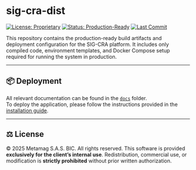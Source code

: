 

# sig-cra-dist
 
[![License: Proprietary](https://img.shields.io/badge/license-Proprietary-lightgrey.svg)](LICENSE)
[![Status: Production-Ready](https://img.shields.io/badge/status-production--ready-brightgreen.svg)](https://github.com/lcrojano/sig-cra-dist/releases)
[![Last Commit](https://img.shields.io/github/last-commit/lcrojano/sig-cra-dist.svg)](https://github.com/lcrojano/sig-cra-dist/commits/main)

This repository contains the production-ready build artifacts and deployment configuration for the SIG-CRA platform. It includes only compiled code, environment templates, and Docker Compose setup required for running the system in production.

---

## 📦 Deployment

All relevant documentation can be found in the [`docs`](./docs) folder.  
To deploy the application, please follow the instructions provided in the [installation guide](docs/Documentación%20instalador.md).

---

## ⚖️ License

© 2025 Metamag S.A.S. BIC. All rights reserved.
This software is provided **exclusively for the client’s internal use**. Redistribution, commercial use, or modification is **strictly prohibited** without prior written authorization.

